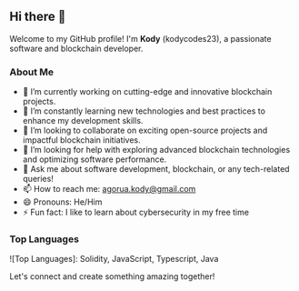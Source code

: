 ## Hi there 👋

Welcome to my GitHub profile! I'm **Kody** (kodycodes23), a passionate software and blockchain developer.

### About Me

- 🔭 I’m currently working on cutting-edge and innovative blockchain projects.
- 🌱 I’m constantly learning new technologies and best practices to enhance my development skills.
- 👯 I’m looking to collaborate on exciting open-source projects and impactful blockchain initiatives.
- 🤔 I’m looking for help with exploring advanced blockchain technologies and optimizing software performance.
- 💬 Ask me about software development, blockchain, or any tech-related queries!
- 📫 How to reach me: agorua.kody@gmail.com 
- 😄 Pronouns: He/Him
- ⚡ Fun fact: I like to learn about cybersecurity in my free time



### Top Languages

![Top Languages]: Solidity, JavaScript, Typescript, Java

Let's connect and create something amazing together!
